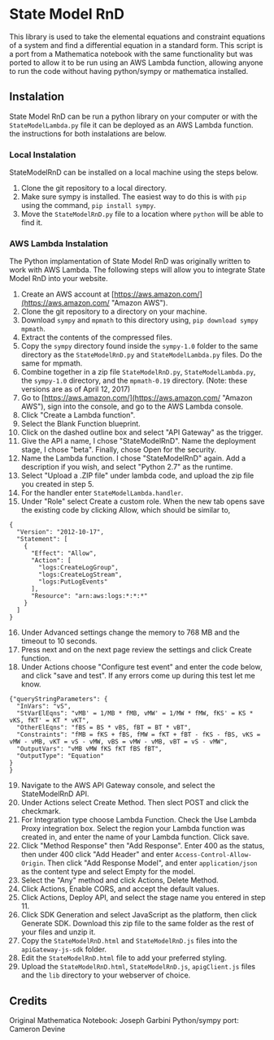 # State Model RnD

This library is used to take the elemental equations and constraint equations of a system and find a differential equation in a standard form. This script is a port from a Mathematica notebook with the same functionality but was ported to allow it to be run using an AWS Lambda function, allowing anyone to run the code without having python/sympy or mathematica installed.

## Instalation

State Model RnD can be run a python library on your computer or with the `StateModelLambda.py` file it can be deployed as an AWS Lambda function. the instructions for both instalations are below.

### Local Instalation
StateModelRnD can be installed on a local machine using the steps below.

1. Clone the git repository to a local directory.
2. Make sure sympy is installed. The easiest way to do this is with `pip` using the command, `pip install sympy`.
3. Move the `StateModelRnD.py` file to a location where `python` will be able to find it.

### AWS Lambda Instalation
The Python implamentation of State Model RnD was originally written to work with AWS Lambda. The following steps will allow you to integrate State Model RnD into your website.

1. Create an AWS account at [https://aws.amazon.com/](https://aws.amazon.com/ "Amazon AWS").
2. Clone the git repository to a directory on your machine.
3. Download `sympy` and `mpmath` to this directory using, `pip download sympy mpmath`.
4. Extract the contents of the compressed files.
5. Copy the `sympy` directory found inside the `sympy-1.0` folder to the same directory as the `StateModelRnD.py` and `StateModelLambda.py` files. Do the same for mpmath.
6. Combine together in a zip file `StateModelRnD.py`, `StateModelLambda.py`, the `sympy-1.0` directory, and the `mpmath-0.19` directory. (Note: these versions are as of April 12, 2017)
7. Go to [https://aws.amazon.com/](https://aws.amazon.com/ "Amazon AWS"), sign into the console, and go to the AWS Lambda console.
8. Click "Create a Lambda function".
9. Select the Blank Function blueprint.
10. Click on the dashed outline box and select "API Gateway" as the trigger.
11. Give the API a name, I chose "StateModelRnD". Name the deployment stage, I chose "beta". Finally, chose Open for the security.
12. Name the Lambda function. I chose "StateModelRnD" again. Add a description if you wish, and select "Python 2.7" as the runtime.
13. Select "Upload a .ZIP file" under lambda code, and upload the zip file you created in step 5.
14. For the handler enter `StateModelLambda.handler`.
15. Under "Role" select Create a custom role. When the new tab opens save the existing code by clicking Allow, which should be similar to,
~~~~
{
  "Version": "2012-10-17",
  "Statement": [
    {
      "Effect": "Allow",
      "Action": [
        "logs:CreateLogGroup",
        "logs:CreateLogStream",
        "logs:PutLogEvents"
      ],
      "Resource": "arn:aws:logs:*:*:*"
    }
  ]
}
~~~~
16. Under Advanced settings change the memory to 768 MB and the timeout to 10 seconds.
17. Press next and on the next page review the settings and click Create function.
18. Under Actions choose "Configure test event" and enter the code below, and click "save and test". If any errors come up during this test let me know.
~~~~
{"queryStringParameters": {
  "InVars": "vS",
  "StVarElEqns": "vMB' = 1/MB * fMB, vMW' = 1/MW * fMW, fKS' = KS * vKS, fKT' = KT * vKT",
  "OtherElEqns": "fBS = BS * vBS, fBT = BT * vBT",
  "Constraints": "fMB = fKS + fBS, fMW = fKT + fBT - fKS - fBS, vKS = vMW - vMB, vKT = vS - vMW, vBS = vMW - vMB, vBT = vS - vMW",
  "OutputVars": "vMB vMW fKS fKT fBS fBT",
  "OutputType": "Equation"
}
}
~~~~
19. Navigate to the AWS API Gateway console, and select the StateModelRnD API.
20. Under Actions select Create Method. Then slect POST and click the checkmark.
21. For Integration type choose Lambda Function. Check the Use Lambda Proxy integration box. Select the region your Lambda function was created in, and enter the name of your Lambda function. Click save.
22. Click "Method Response" then "Add Response". Enter 400 as the status, then under 400 click "Add Header" and enter `Access-Control-Allow-Origin`. Then click "Add Response Model", and enter `application/json` as the content type and select Empty for the model.
23. Select the "Any" method and click Actions, Delete Method.
24. Click Actions, Enable CORS, and accept the default values.
25. Click Actions, Deploy API, and select the stage name you entered in step 11.
26. Click SDK Generation and select JavaScript as the platform, then click Generate SDK. Download this zip file to the same folder as the rest of your files and unzip it.
27. Copy the `StateModelRnD.html` and `StateModelRnD.js` files into the `apiGateway-js-sdk` folder.
28. Edit the `StateModelRnD.html` file to add your preferred styling.
29. Upload the `StateModelRnD.html`, `StateModelRnD.js`, `apigClient.js` files and the `lib` directory to your webserver of choice.

## Credits

Original Mathematica Notebook: Joseph Garbini
Python/sympy port: Cameron Devine
